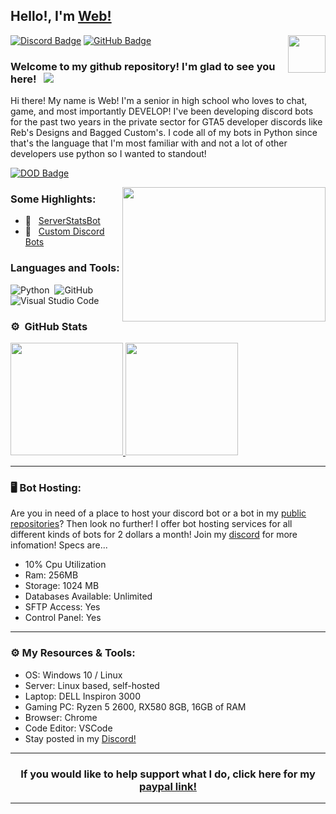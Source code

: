## Hello!, I'm [Web!](https://github.com/WebTheDev/)

<img align="right" height="60" width="60" alt="" src="https://media.discordapp.net/attachments/822258983544029194/822680431534932009/Comp_93.gif" />

[![Discord Badge](https://img.shields.io/badge/-Discord-0e76a8?style=flat-square&logo=Discord&logoColor=white)](https://discord.gg/kejhHFrA9t)
[![GitHub Badge](https://img.shields.io/badge/-GitHub-ffffff?style=flat-square&logo=Github&logoColor=black)](https://github.com/webthedev)

### Welcome to my github repository! I'm glad to see you here! &nbsp; ![](https://komarev.com/ghpvc/?username=webthedev&label=Views&color=blue&style=plastic)

Hi there! My name is Web! I'm a senior in high school who loves to chat, game, and most importantly DEVELOP! I've been developing discord bots for the past two years in the private sector for GTA5 developer discords like Reb's Designs and Bagged Custom's. I code all of my bots in Python since that's the language that I'm most familiar with and not a lot of other developers use python so I wanted to standout!


[![DOD Badge](https://img.shields.io/badge/TEAM-DEVING%20ON%20DISCORD-17a6ec?style=for-the-badge)](https://github.com/WebTheDev)

<img align="right" height="215" width="325" alt="" src="https://i.imgur.com/s99cKO8.gif" />


### Some Highlights:

- 👾 &nbsp; [ServerStatsBot](https://github.com/WebTheDev/serverstatsbot)
- 👾 &nbsp; [Custom Discord Bots](https://discord.gg/kejhHFrA9t)


### Languages and Tools:

![Python](https://img.shields.io/badge/-Python-333333?style=flat&logo=python)&nbsp;
![GitHub](https://img.shields.io/badge/-GitHub-333333?style=flat&logo=github)&nbsp;
![Visual Studio Code](https://img.shields.io/badge/-Visual%20Studio%20Code-333333?style=flat&logo=visual-studio-code&logoColor=007ACC)&nbsp;

### ⚙️ &nbsp;GitHub Stats

<p align="left">
<a href="https://github.com/WebTheDev">
  <img height="180em" src="https://github-readme-stats-eight-theta.vercel.app/api?username=webthedev&show_icons=true&theme=react&include_all_commits=true&count_private=true"/>
  <img height="180em" src="https://github-readme-stats-eight-theta.vercel.app/api/top-langs/?username=webthedev&layout=compact&langs_count=8&theme=react"/>
</a>
</p>

---

### 🖥️ Bot Hosting:
Are you in need of a place to host your discord bot or a bot in my [public repositories](https://github.com/WebTheDev?tab=repositories)? Then look no further! I offer bot hosting services for all different kinds of bots for 2 dollars a month! Join my [discord](https://discord.gg/kejhHFrA9t) for more infomation! Specs are...
- 10% Cpu Utilization
- Ram: 256MB
- Storage: 1024 MB 
- Databases Available: Unlimited
- SFTP Access: Yes
- Control Panel: Yes

---

### ⚙️ My Resources & Tools:

- OS: Windows 10 / Linux
- Server: Linux based, self-hosted
- Laptop: DELL Inspiron 3000
- Gaming PC: Ryzen 5 2600, RX580 8GB, 16GB of RAM
- Browser: Chrome
- Code Editor: VSCode 
- Stay posted in my [Discord!](https://discord.gg/kejhHFrA9t)

---

<h3 align=center>If you would like to help support what I do, click here for my <a href="https://paypal.me/websdevelopment">paypal link!</h3>

---
